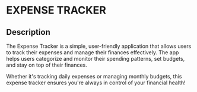 # EXPENSE TRACKER

## Description
The Expense Tracker is a simple, user-friendly application that allows users to track their expenses and manage their finances effectively. The app helps users categorize and monitor their spending patterns, set budgets, and stay on top of their finances.

Whether it's tracking daily expenses or managing monthly budgets, this expense tracker ensures you're always in control of your financial health!
